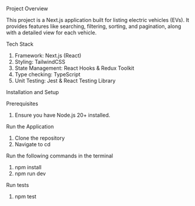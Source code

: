 Project Overview

This project is a Next.js application built for listing electric vehicles (EVs). It provides features like searching, filtering, sorting, and pagination, along with a detailed view for each vehicle.

Tech Stack

1. Framework: Next.js (React)
2. Styling: TailwindCSS
3. State Management: React Hooks & Redux Toolkit
4. Type checking: TypeScript
5. Unit Testing: Jest & React Testing Library

Installation and Setup

Prerequisites

1. Ensure you have Node.js 20+ installed.

Run the Application

1. Clone the repository
2. Navigate to cd <my-next-app>

Run the following commands in the terminal

1. npm install
2. npm run dev

Run tests

1. npm test

